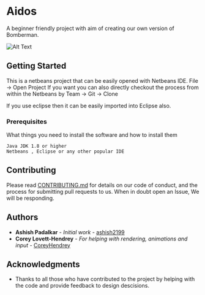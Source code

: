 # Aidos
A beginner friendly project with aim of creating our own version of Bomberman.

![Alt Text](https://media.giphy.com/media/xUOxf8uHAc2OIclI9a/giphy.gif)

## Getting Started

This is a netbeans project that can be easily opened with Netbeans IDE. File -> Open Project
If you want you can also directly checkout the process from within the Netbeans by Team -> Git -> Clone

If you use eclipse then it can be easily imported into Eclipse also.

### Prerequisites

What things you need to install the software and how to install them

```
Java JDK 1.8 or higher
Netbeans , Eclipse or any other popular IDE
```
## Contributing

Please read [CONTRIBUTING.md](https://github.com/ashish2199/Aidos/blob/master/CONTRIBUTING.md) for details on our code of conduct, and the process for submitting pull requests to us.
When in doubt open an Issue, We will be responding.

## Authors
* **Ashish Padalkar** - *Initial work* - [ashish2199](https://github.com/ashish2199)
* **Corey Lovett-Hendrey** - *For helping with rendering, animations and input* - [CoreyHendrey](https://github.com/CoreyHendrey)

## Acknowledgments

* Thanks to all those who have contributed to the project by helping with the code and provide feedback to design descisions.
